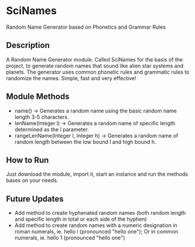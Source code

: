 # SciNames
Random Name Generator based on Phonetics and Grammar Rules

## Description 
A Random Name Generator module. Called SciNames for the basis of the project, to generate random names that sound like alien star systems and planets. The generator uses common phonetic rules and grammatic rules to randomize the names. Simple, fast and very effective! 

## Module Methods
- name() -> Generates a random name using the basic random name length 3-5 characters. 
- lenName(Integer l) -> Generates a random name of specific length determined as the l parameter.
- rangeLenName(Integer l, Integer h) -> Generates a random name of random length between the low bound l and high bound h. 

## How to Run
Just download the module, import it, start an instance and run the methods bases on your needs. 

## Future Updates
- Add method to create hyphenated random names (both random length and specific length in total or each side of the hyphen)
- Add method to create random names with a numeric designation in roman numerals, ie. hello i (pronounced "hello one"); Or in common numerals, ie. hello 1 (pronounced "hello one")

